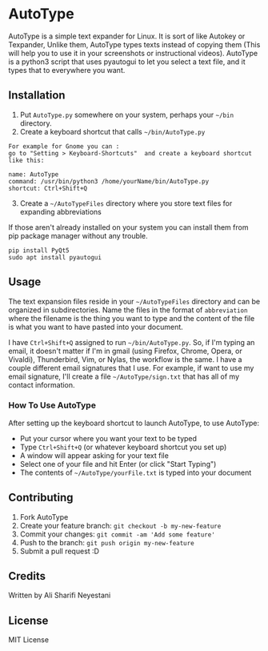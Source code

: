
# AutoType

AutoType is a simple text expander for Linux. It is sort of like Autokey or Texpander,  Unlike them, AutoType types texts instead of copying them (This will help you to use it in your screenshots or instructional videos). 
AutoType is a python3 script that uses pyautogui to let you select a text file, and it types that to everywhere you want.

## Installation

1. Put `AutoType.py` somewhere on your system, perhaps your `~/bin` directory.
2. Create a keyboard shortcut that calls `~/bin/AutoType.py`
```
For example for Gnome you can :
go to "Setting > Keyboard-Shortcuts"  and create a keyboard shortcut like this:

name: AutoType
command: /usr/bin/python3 /home/yourName/bin/AutoType.py
shortcut: Ctrl+Shift+Q
```
3. Create a `~/AutoTypeFiles` directory where you store text files for expanding abbreviations




If those aren't already installed on your system you can install them from pip package manager without any trouble. 


```
pip install PyQt5 
sudo apt install pyautogui 
```

## Usage

The text expansion files reside in your `~/AutoTypeFiles` directory and can be organized in subdirectories. 
Name the files in the format of `abbreviation` where the filename is the thing you want to type and the content of the file is what
you want to have pasted into your document.

I have `Ctrl+Shift+Q` assigned to run `~/bin/AutoType.py`. 
So, if I'm typing an email, it doesn't matter if I'm in gmail (using Firefox, Chrome, Opera, or Vivaldi),
Thunderbird, Vim, or Nylas, the workflow is the same. 
I have a couple different email signatures that I use. 
For example, if want to use my email signature, 
I'll create a file `~/AutoType/sign.txt` that has all of my contact information.


### How To Use AutoType

After setting up the keyboard shortcut to launch AutoType, to use AutoType:

- Put your cursor where you want your text to be typed
- Type `Ctrl+Shift+Q` (or whatever keyboard shortcut you set up)
- A window will appear asking for your text file
- Select one of your file and hit Enter (or click "Start Typing")
- The contents of `~/AutoType/yourFile.txt` is typed into your document


## Contributing

1. Fork AutoType
2. Create your feature branch: `git checkout -b my-new-feature`
3. Commit your changes: `git commit -am 'Add some feature'`
4. Push to the branch: `git push origin my-new-feature`
5. Submit a pull request :D



## Credits

Written by Ali Sharifi Neyestani

## License

MIT License 
